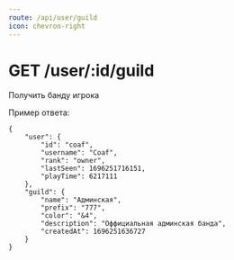 ```yaml
---
route: /api/user/guild
icon: chevron-right
---
```


# GET /user/:id/guild
Получить банду игрока

Пример ответа:
```
{
    "user": {
        "id": "coaf",
        "username": "Coaf",
        "rank": "owner",
        "lastSeen": 1696251716151,
        "playTime": 6217111
    },
    "guild": {
        "name": "Админская",
        "prefix": "777",
        "color": "&4",
        "description": "Оффициальная админская банда",
        "createdAt": 1696251636727
    }
}
```

